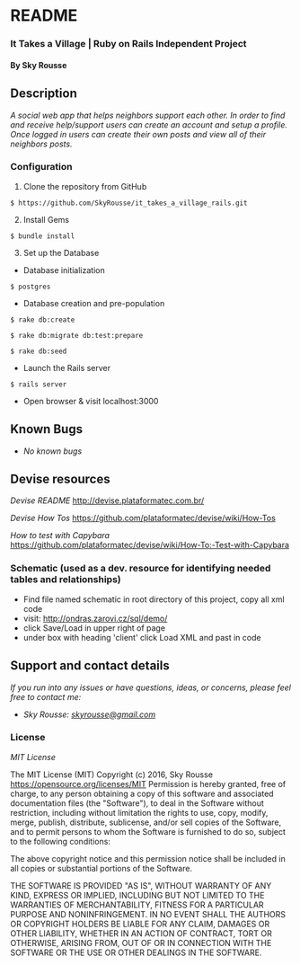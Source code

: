 # README

### It Takes a Village | Ruby on Rails Independent Project

#### By Sky Rousse

## Description

_A social web app that helps neighbors support each other. In order to find and receive help/support users can create an account and setup a profile. Once logged in users can create their own posts and view all of their neighbors posts._

### Configuration

1. Clone the repository from GitHub
```
$ https://github.com/SkyRousse/it_takes_a_village_rails.git
```
2. Install Gems
```
$ bundle install
```
3. Set up the Database
* Database initialization
```
$ postgres
```
* Database creation and pre-population
```
$ rake db:create
```
```
$ rake db:migrate db:test:prepare
```
```
$ rake db:seed
```
* Launch the Rails server
```
$ rails server
```
* Open browser & visit localhost:3000

## Known Bugs

* _No known bugs_

## Devise resources

_Devise README_
http://devise.plataformatec.com.br/

_Devise How Tos_
https://github.com/plataformatec/devise/wiki/How-Tos

_How to test with Capybara_
https://github.com/plataformatec/devise/wiki/How-To:-Test-with-Capybara

### Schematic (used as a dev. resource for identifying needed tables and relationships)
* Find file named schematic in root directory of this project, copy all xml code
* visit: http://ondras.zarovi.cz/sql/demo/
* click Save/Load in upper right of page
* under box with heading 'client' click Load XML and past in code

## Support and contact details

_If you run into any issues or have questions, ideas, or concerns, please feel free to contact me:_

* _Sky Rousse: <a href="mailto:skyrousse@gmail.com">skyrousse@gmail.com</a>_

### License

*MIT License*

The MIT License (MIT)
Copyright (c) 2016, Sky Rousse
https://opensource.org/licenses/MIT
Permission is hereby granted, free of charge, to any person obtaining a copy of this software and associated documentation files (the "Software"), to deal in the Software without restriction, including without limitation the rights to use, copy, modify, merge, publish, distribute, sublicense, and/or sell copies of the Software, and to permit persons to whom the Software is furnished to do so, subject to the following conditions:

The above copyright notice and this permission notice shall be included in all copies or substantial portions of the Software.

THE SOFTWARE IS PROVIDED "AS IS", WITHOUT WARRANTY OF ANY KIND, EXPRESS OR IMPLIED, INCLUDING BUT NOT LIMITED TO THE WARRANTIES OF MERCHANTABILITY, FITNESS FOR A PARTICULAR PURPOSE AND NONINFRINGEMENT. IN NO EVENT SHALL THE AUTHORS OR COPYRIGHT HOLDERS BE LIABLE FOR ANY CLAIM, DAMAGES OR OTHER LIABILITY, WHETHER IN AN ACTION OF CONTRACT, TORT OR OTHERWISE, ARISING FROM, OUT OF OR IN CONNECTION WITH THE SOFTWARE OR THE USE OR OTHER DEALINGS IN THE SOFTWARE.
